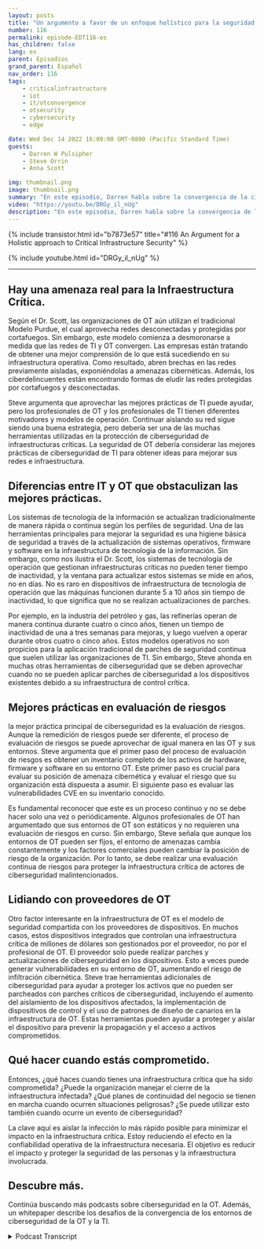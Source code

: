 ```yaml
---
layout: posts
title: "Un argumento a favor de un enfoque holístico para la seguridad de la infraestructura crítica."
number: 116
permalink: episode-EDT116-es
has_children: false
lang: es
parent: Episodios
grand_parent: Español
nav_order: 116
tags:
    - criticalinfrastructure
    - iot
    - it/otconvergence
    - otsecurity
    - cybersecurity
    - edge

date: Wed Dec 14 2022 16:00:00 GMT-0800 (Pacific Standard Time)
guests:
    - Darren W Pulsipher
    - Steve Orrin
    - Anna Scott

img: thumbnail.png
image: thumbnail.png
summary: "En este episodio, Darren habla sobre la convergencia de la ciberseguridad de OT y TI con el experto en seguridad Steve Orrin y la experta en OT Industrial, Dr. Anna Scott."
video: "https://youtu.be/DRGy_il_nUg"
description: "En este episodio, Darren habla sobre la convergencia de la ciberseguridad de OT y TI con el experto en seguridad Steve Orrin y la experta en OT Industrial, Dr. Anna Scott."
---
```


<div>
{% include transistor.html id="b7873e57" title="#116 An Argument for a Holistic approach to Critical Infrastructure Security" %}

{% include youtube.html id="DRGy_il_nUg" %}
</div>

---

## Hay una amenaza real para la Infraestructura Crítica.

Según el Dr. Scott, las organizaciones de OT aún utilizan el tradicional Modelo Purdue, el cual aprovecha redes desconectadas y protegidas por cortafuegos. Sin embargo, este modelo comienza a desmoronarse a medida que las redes de TI y OT convergen. Las empresas están tratando de obtener una mejor comprensión de lo que está sucediendo en su infraestructura operativa. Como resultado, abren brechas en las redes previamente aisladas, exponiéndolas a amenazas cibernéticas. Además, los ciberdelincuentes están encontrando formas de eludir las redes protegidas por cortafuegos y desconectadas.

Steve argumenta que aprovechar las mejores prácticas de TI puede ayudar, pero los profesionales de OT y los profesionales de TI tienen diferentes motivadores y modelos de operación. Continuar aislando su red sigue siendo una buena estrategia, pero debería ser una de las muchas herramientas utilizadas en la protección de ciberseguridad de infraestructuras críticas. La seguridad de OT debería considerar las mejores prácticas de ciberseguridad de TI para obtener ideas para mejorar sus redes e infraestructura.

## Diferencias entre IT y OT que obstaculizan las mejores prácticas.

Los sistemas de tecnología de la información se actualizan tradicionalmente de manera rápida o continua según los perfiles de seguridad. Una de las herramientas principales para mejorar la seguridad es una higiene básica de seguridad a través de la actualización de sistemas operativos, firmware y software en la infraestructura de tecnología de la información. Sin embargo, como nos ilustra el Dr. Scott, los sistemas de tecnología de operación que gestionan infraestructuras críticas no pueden tener tiempo de inactividad, y la ventana para actualizar estos sistemas se mide en años, no en días. No es raro en dispositivos de infraestructura de tecnología de operación que las máquinas funcionen durante 5 a 10 años sin tiempo de inactividad, lo que significa que no se realizan actualizaciones de parches.

Por ejemplo, en la industria del petróleo y gas, las refinerías operan de manera continua durante cuatro o cinco años, tienen un tiempo de inactividad de una a tres semanas para mejoras, y luego vuelven a operar durante otros cuatro o cinco años. Estos modelos operativos no son propicios para la aplicación tradicional de parches de seguridad continua que suelen utilizar las organizaciones de TI. Sin embargo, Steve ahonda en muchas otras herramientas de ciberseguridad que se deben aprovechar cuando no se pueden aplicar parches de ciberseguridad a los dispositivos existentes debido a su infraestructura de control crítica.

## Mejores prácticas en evaluación de riesgos

la mejor práctica principal de ciberseguridad es la evaluación de riesgos. Aunque la remedición de riesgos puede ser diferente, el proceso de evaluación de riesgos se puede aprovechar de igual manera en las OT y sus entornos. Steve argumenta que el primer paso del proceso de evaluación de riesgos es obtener un inventario completo de los activos de hardware, firmware y software en su entorno OT. Este primer paso es crucial para evaluar su posición de amenaza cibernética y evaluar el riesgo que su organización está dispuesta a asumir. El siguiente paso es evaluar las vulnerabilidades CVE en su inventario conocido.

Es fundamental reconocer que este es un proceso continuo y no se debe hacer solo una vez o periódicamente. Algunos profesionales de OT han argumentado que sus entornos de OT son estáticos y no requieren una evaluación de riesgos en curso. Sin embargo, Steve señala que aunque los entornos de OT pueden ser fijos, el entorno de amenazas cambia constantemente y los factores comerciales pueden cambiar la posición de riesgo de la organización. Por lo tanto, se debe realizar una evaluación continua de riesgos para proteger la infraestructura crítica de actores de ciberseguridad malintencionados.

## Lidiando con proveedores de OT

Otro factor interesante en la infraestructura de OT es el modelo de seguridad compartida con los proveedores de dispositivos. En muchos casos, estos dispositivos integrados que controlan una infraestructura crítica de millones de dólares son gestionados por el proveedor, no por el profesional de OT. El proveedor solo puede realizar parches y actualizaciones de ciberseguridad en los dispositivos. Esto a veces puede generar vulnerabilidades en su entorno de OT, aumentando el riesgo de infiltración cibernética. Steve trae herramientas adicionales de ciberseguridad para ayudar a proteger los activos que no pueden ser parcheados con parches críticos de ciberseguridad, incluyendo el aumento del aislamiento de los dispositivos afectados, la implementación de dispositivos de control y el uso de patrones de diseño de canarios en la infraestructura de OT. Estas herramientas pueden ayudar a proteger y aislar el dispositivo para prevenir la propagación y el acceso a activos comprometidos.

## Qué hacer cuando estás comprometido.

Entonces, ¿qué haces cuando tienes una infraestructura crítica que ha sido comprometida? ¿Puede la organización manejar el cierre de la infraestructura infectada? ¿Qué planes de continuidad del negocio se tienen en marcha cuando ocurren situaciones peligrosas? ¿Se puede utilizar esto también cuando ocurre un evento de ciberseguridad?

La clave aquí es aislar la infección lo más rápido posible para minimizar el impacto en la infraestructura crítica. Estoy reduciendo el efecto en la confiabilidad operativa de la infraestructura necesaria. El objetivo es reducir el impacto y proteger la seguridad de las personas y la infraestructura involucrada.

## Descubre más.

Continúa buscando más podcasts sobre ciberseguridad en la OT. Además, un whitepaper describe los desafíos de la convergencia de los entornos de ciberseguridad de la OT y la TI.



<details>
<summary> Podcast Transcript </summary>

<p></p>

</details>
